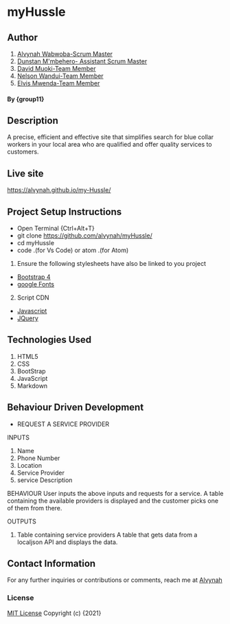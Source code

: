 # myHussle
## Author
1. [Alvynah Wabwoba-Scrum Master](https://github.com/alvynah)
2. [Dunstan M'mbehero- Assistant Scrum Master](https://github.com/ubuntustan)
3. [David Muoki-Team Member](https://github.com/David2021-alt)
4. [Nelson Wandui-Team Member](https://github.com/EnnyDin)
5. [Elvis Mwenda-Team Member](https://github.com/KingNEM)
#### By **{group11}**
## Description
A precise, efficient and effective site that simplifies search for blue collar workers  in your local area who are qualified and offer quality services to customers. 

## Live site
https://alvynah.github.io/my-Hussle/
 
## Project Setup Instructions
* Open Terminal {Ctrl+Alt+T}
* git clone https://github.com/alvynah/myHussle/
* cd myHussle
* code .(for Vs Code) or atom .(for Atom)

1. Ensure the following stylesheets have also be linked to you project
* [Bootstrap 4](https://maxcdn.bootstrapcdn.com/bootstrap/4.0.0/css/bootstrap.min.css)
* [google Fonts](https://use.fontawesome.com/releases/v5.5.0/css/all.css)

2. Script CDN
* [Javascript](https://ajax.googleapis.com/ajax/libs/jquery/3.5.1/jquery.min.js)
* [JQuery](https://ajax.googleapis.com/ajax/libs/jquery/3.5.1/jquery.min.js)
## Technologies Used
1. HTML5
2. CSS
3. BootStrap
4. JavaScript
5. Markdown
## Behaviour Driven Development
* REQUEST A SERVICE PROVIDER

INPUTS
1. Name 
2. Phone Number 
3. Location
4. Service Provider
5. service Description

BEHAVIOUR
User inputs the above inputs and requests for a service. A table containing the available providers is displayed and the customer picks one of them from there.

OUTPUTS
1. Table containing service providers
A table that gets data from a localjson  API and displays the data.
## Contact Information
For any further inquiries or contributions or comments, reach me at [Alvynah](juvatalvynah@gmail.com)
### License
 [MIT License](https://github.com/alvynah/pizza-grub/blob/master/License) Copyright (c) {2021} 